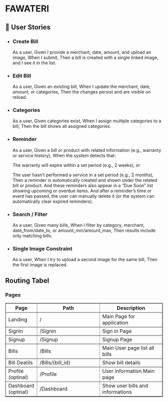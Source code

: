# FAWATERI

## 📄 User Stories

- ### Create Bill
    As a user,
    Given I provide a merchant, date, amount, and upload an image,
    When I submit,
    Then a bill is created with a single linked image, and I see it in the list.

- ### Edit Bill

    As a user,
    Given an existing bill,
    When I update the merchant, date, amount, or categories,
    Then the changes persist and are visible on reload.

- ### Categories

    As a user,
    Given categories exist,
    When I assign multiple categories to a bill,
    Then the bill shows all assigned categories.

- ### Reminder

    As a user,
    Given a bill or product with related information (e.g., warranty or service history),
    When the system detects that:

    The warranty will expire within a set period (e.g., 2 weeks), or

    The user hasn’t performed a service in a set period (e.g., 2 months),
    Then a reminder is automatically created and shown under the related bill or product.
    And these reminders also appear in a “Due Soon” list showing upcoming or overdue items.
    And after a reminder’s time or event has passed, the user can manually delete it (or the system can automatically clear expired reminders).

- ### Search / Filter

    As a user,
    Given many bills,
    When I filter by category, merchant, date_from/date_to, or amount_min/amount_max,
    Then results include only matching bills.

- ### Single Image Constraint

    As a user,
    When I try to upload a second image for the same bill,
    Then the first image is replaced.

## Routing Tabel
### Pages
<table border="1" width="100%">
    <thead>
        <tr>
            <th width="20%">Page</th>
            <th width="40%">Path</th>
            <th width="40%">Description</th>
        </tr>
    </thead>
    <tbody>
        <tr>
            <td>Landing</td>
            <td>/</td>
            <td>Main Page for application</td>
        </tr>
        <tr>
            <td>Signin</td>
            <td>/Signin</td>
            <td>Sign in Page</td>
        </tr>
        <tr>
            <td>Signup</td>
            <td>/Signup</td>
            <td>Signup Page</td>
        </tr>
        <tr>
            <td>Bills</td>
            <td>/Bills</td>
            <td>Main User page list all bills</td>
        </tr>
        <tr>
            <td>Bill Deatils</td>
            <td>/Bills/{bill_id}</td>
            <td>Show bill details</td>
        </tr>
        <tr>
            <td>Profile (optinal)</td>
            <td>/Profile</td>
            <td>User information Main page</td>
        </tr>
        <tr>
            <td>Dashboard (optinal)</td>
            <td>/Dashboard</td>
            <td>Show user bills and informations</td>
        </tr>
    </tbody>
</table>